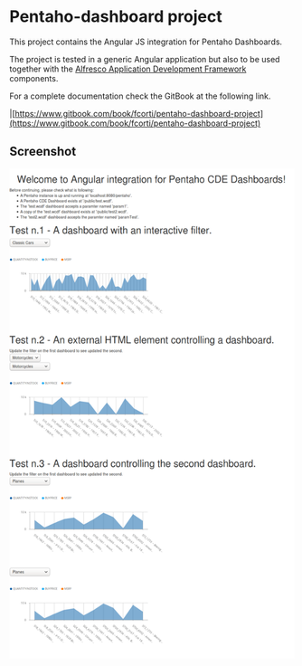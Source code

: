 # Pentaho-dashboard project

This project contains the Angular JS integration for Pentaho Dashboards.

The project is tested in a generic Angular application but also to be used together with the [Alfresco Application Development Framework](https://github.com/Alfresco/alfresco-ng2-components) components.

For a complete documentation check the GitBook at the following link.

|[https://www.gitbook.com/book/fcorti/pentaho-dashboard-project](https://www.gitbook.com/book/fcorti/pentaho-dashboard-project)

## Screenshot

![Pentaho Dashboard](src/app/pentaho-dashboard/src/assets/screenshot_1.png)

